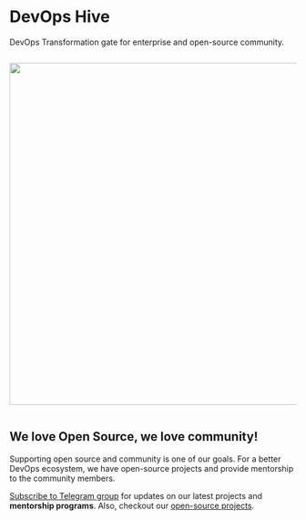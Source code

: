 # DevOps Hive

DevOps Transformation gate for enterprise and open-source community.

<p align="center">
  <a href="https://devopshive.net/" style="display: block; padding: 1em 0; text-align: center; ">
    <img alt="" border="0" width="600" data-original-height="602" data-original-width="1046" src="https://devopshive.net/images/devsecops.svg"/>
  </a>
</p>

## We love Open Source, we love community!

Supporting open source and community is one of our goals. For a better DevOps ecosystem, we have open-source projects and provide mentorship to the community members.

[Subscribe to Telegram group](https://t.me/DevOpsHive) for updates on our latest projects and **mentorship programs**. Also, checkout our [open-source projects](https://github.com/orgs/DevOpsHiveCloud/repositories).

